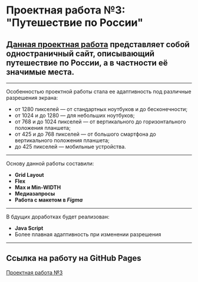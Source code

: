 # Проектная работа №3: "Путешествие по России"
## [Данная проектная работа](./index.html) представляет собой одностраничный сайт, описывающий путешествие по России, а в частности её значимые места.
___
Особенностью проектной работы стала ее адаптивность под различные разрешения экрана:
* от 1280 пикселей — от стандартных ноутбуков и до бесконечности;
* от 1024 и до 1280 — для небольших ноутбуков;
* от 768 и до 1024 пикселей — от вертикального до горизонтального положения планшета;
* от 425 и до 768 пикселей — от большого смартфона до вертикального положения планшета;
* до 425 пикселей — мобильные устройства.
___
Основу данной работы составили:
* **Grid Layout** 
* **Flex**
* **Max и Min-WIDTH** 
* **Медиазапросы**
* **Работа с макетом в *Figma***
___
В бдущих доработках будет реализован:
* **Java Script**
* Более плавная адаптивность при изменении разрешения
___
## Ссылка на работу на GitHub Pages
[Проектная работа №3](https://desonnit.github.io/russian-travel/)